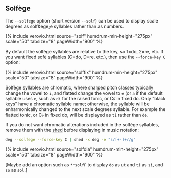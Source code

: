 
## Solf&egrave;ge ##

The `--solfege` option (short version `--solf`) can be used
to display scale degrees as solf&ege;e syllables rather
than as numbers.


{% include verovio.html
	source="solf"
	humdrum-min-height="275px"
	scale="50"
	tabsize="8"
	pageWidth="900"
%}
<script type="application/x-humdrum" id="solf">
!!!filter: deg --solfege
**kern
*k[]
*B:
4B
4c#
4d#
4e
4f#
4g#
4a#
4b
=
*-
</script>


By default the solf&egrave;ge syllables are relative to the key, so 1=do, 2=re, etc.  If you want 
fixed sof&egrave; syllables (C=do, D=re, etc.), then use the `--force-key C` option:


{% include verovio.html
	source="solffix"
	humdrum-min-height="275px"
	scale="50"
	tabsize="8"
	pageWidth="900"
%}
<script type="application/x-humdrum" id="solffix">
!!!filter: deg --solfege --force-key C
**kern
*k[]
*B:
4B
4c#
4d#
4e
4f#
4g#
4a#
4b
=
*-
</script>

Solf&egrave;ge syllables are chromatic, where sharped pitch classes
typically change the vowel to `i`, and flatted change the vowel to
`e` (or `a` if the default syllable uses `e`, such as `di` for the
raised tonic, or C&#x266f; in fixed do.  Only "black keys" have a
chromatic syllable name; otherwise, the syllable will be enharmonically
changed to the next scale degrees syllable.  For example the flatted
tonic, or C&#x266d; in fixed do, will be displayed as `ti` rather than
`de`.

If you do not want chromatic alterations included in the solf&egrave;ge
syllables, remove them with the [shed](/filter/shed) before displaying
in music notation:

```bash
deg --solfege --force-key C | shed -x deg -e "s/[+-]+//g"
```

{% include verovio.html
	source="solfdia"
	humdrum-min-height="275px"
	scale="50"
	tabsize="8"
	pageWidth="900"
%}
<script type="application/x-humdrum" id="solfdia">
!!!filter: deg --solfege --force-key C | shed -x deg -e "s/[+-]+//g"
**kern
*k[]
*B:
4B
4c#
4d#
4e
4f#
4g#
4a#
4b
=
*-
</script>


[Maybe add an option such as `**solfF` to display `do` as `ut` and `ti` as `si`, and `so` as `sol`.]


